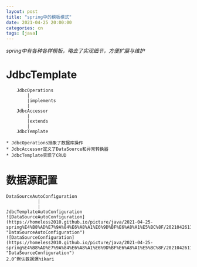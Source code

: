 ```yaml
---
layout: post
title: "spring中的模板模式"
date: 2021-04-25 20:00:00
categories: cn
tags: [java]
---
```


*spring中有各种各样模板，略去了实现细节，方便扩展与维护*
# JdbcTemplate
```
	JdbcOperations
		|
		|implements
		|
	JdbcAccessor
		|
		|extends
		|
	JdbcTemplate
```
	* JdbcOperations抽象了数据库操作
	* JdbcAccessor定义了DataSource和异常转换器
	* JdbcTemplate实现了CRUD
# 数据源配置
	DataSourceAutoConfiguration
				|
				|
	JdbcTemplateAutoConfiguration
	![DataSourceAutoConfiguration](https://homeless2010.github.io/picture/java/2021-04-25-spring%E4%B8%AD%E7%9A%84%E6%A8%A1%E6%9D%BF%E6%A8%A1%E5%BC%8F/20210426110129.png "DataSourceAutoConfiguration")
	![DataSourceConfiguration](https://homeless2010.github.io/picture/java/2021-04-25-spring%E4%B8%AD%E7%9A%84%E6%A8%A1%E6%9D%BF%E6%A8%A1%E5%BC%8F/20210426110158.png "DataSourceConfiguration")
	2.0^默认数据源hikari
